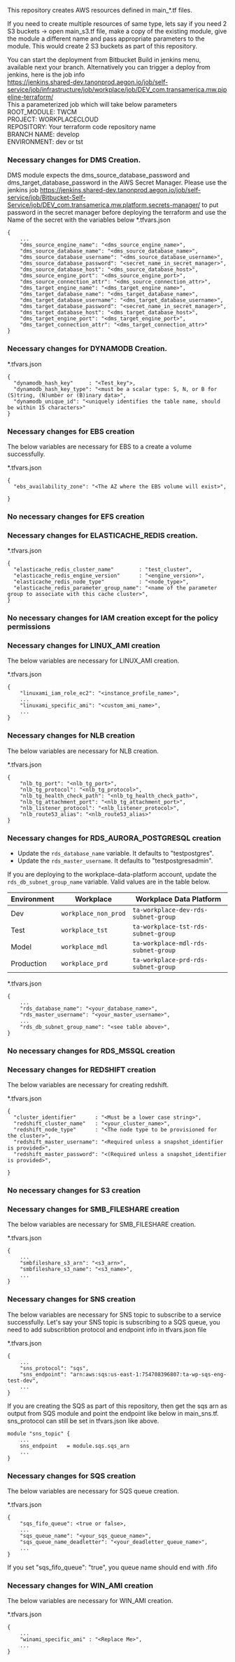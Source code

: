 This repository creates AWS resources defined in main_*.tf files.

If you need to create multiple resources of same type, lets say if you need 2 S3 buckets -> open main_s3.tf file, make a copy of the existing module, give the module a different name and pass appropriate parameters to the module. This would create 2 S3 buckets as part of this repository.

You can start the deployment from Bitbucket Build in jenkins menu, available next your branch. Alternatively you can trigger a deploy from jenkins, here is the job info<br />
https://jenkins.shared-dev.tanonprod.aegon.io/job/self-service/job/infrastructure/job/workplace/job/DEV_com.transamerica.mw.pipeline-terraform/<br />
This a parameterized job which will take below parameters<br />
ROOT_MODULE: TWCM<br />
PROJECT: WORKPLACECLOUD<br />
REPOSITORY: Your terraform code repository name<br />
BRANCH NAME: develop<br />
ENVIRONMENT: dev or tst<br />
### Necessary changes for DMS Creation.
DMS module expects the dms_source_database_password and dms_target_database_password in the AWS Secret Manager. Please use the jenkins job https://jenkins.shared-dev.tanonprod.aegon.io/job/self-service/job/Bitbucket-Self-Service/job/DEV_com.transamerica.mw.platform.secrets-manager/ to put password in the secret manager before deploying the terraform and use the Name of the secret with the variables below
*.tfvars.json
```
{
    ...
    "dms_source_engine_name": "<dms_source_engine_name>",
    "dms_source_database_name": "<dms_source_database_name>",
    "dms_source_database_username": "<dms_source_database_username>",
    "dms_source_database_password": "<secret_name_in_secret_manager>",
    "dms_source_database_host": "<dms_source_database_host>",
    "dms_source_engine_port": "<dms_source_engine_port>",
    "dms_source_connection_attr": "<dms_source_connection_attr>",
    "dms_target_engine_name": "<dms_target_engine_name>",
    "dms_target_database_name": "<dms_target_database_name>",
    "dms_target_database_username": "<dms_target_database_username>",
    "dms_target_database_password": "<secret_name_in_secret_manager>",
    "dms_target_database_host": "<dms_target_database_host>",
    "dms_target_engine_port": "<dms_target_engine_port>",
    "dms_target_connection_attr": "<dms_target_connection_attr>"
}
```
### Necessary changes for DYNAMODB Creation.
*.tfvars.json
```
{
  "dynamodb_hash_key"     : "<Test_key">,
  "dynamodb_hash_key_type": "<must be a scalar type: S, N, or B for (S)tring, (N)umber or (B)inary data>",
  "dynamodb_unique_id": "<uniquely identifies the table name, should be within 15 characters>"
}
```

### Necessary changes for EBS creation
The below variables are necessary for EBS to a create a volume successfully. 

*.tfvars.json
```
{
  "ebs_availability_zone": "<The AZ where the EBS volume will exist>",
  
}
```

### No necessary changes for EFS creation

### Necessary changes for ELASTICACHE_REDIS creation.
*.tfvars.json
```
{
  "elasticache_redis_cluster_name"        : "test_cluster",
  "elasticache_redis_engine_version"      : "<engine_version>",
  "elasticache_redis_node_type"           : "<node_type>",
  "elasticache_redis_parameter_group_name": "<name of the parameter group to associate with this cache cluster>",
} 
```

### No necessary changes for IAM creation except for the policy permissions

### Necessary changes for LINUX_AMI creation
The below variables are necessary for LINUX_AMI creation.

*.tfvars.json
```
{
    "linuxami_iam_role_ec2": "<instance_profile_name>",
    ...
    "linuxami_specific_ami": "<custom_ami_name>",
    ...
}
```

### Necessary changes for NLB creation
The below variables are necessary for NLB creation.

*.tfvars.json
```
{
    "nlb_tg_port": "<nlb_tg_port>",
    "nlb_tg_protocol": "<nlb_tg_protocol>",
    "nlb_tg_health_check_path": "<nlb_tg_health_check_path>",
    "nlb_tg_attachment_port": "<nlb_tg_attachment_port>",
    "nlb_listener_protocol": "<nlb_listener_protocol>",
    "nlb_route53_alias": "<nlb_route53_alias>"
}
```

### Necessary changes for RDS_AURORA_POSTGRESQL creation
 - Update the `rds_database_name` variable. It defaults to "testpostgres".
 - Update the `rds_master_username`. It defaults to "testpostgresadmin".

If you are deploying to the workplace-data-platform account, update the `rds_db_subnet_group_name` variable. Valid values are in the table below.

|Environment|Workplace           |Workplace Data Platform            |
|-----------|--------------------|-----------------------------------|
|Dev        |`workplace_non_prod`|`ta-workplace-dev-rds-subnet-group`|
|Test       |`workplace_tst`     |`ta-workplace-tst-rds-subnet-group`|
|Model      |`workplace_mdl`     |`ta-workplace-mdl-rds-subnet-group`|
|Production |`workplace_prd`     |`ta-workplace-prd-rds-subnet-group`|

*.tfvars.json
```
{
    ...
    "rds_database_name": "<your_database_name>",
    "rds_master_username": "<your_master_username>",
    ...
    "rds_db_subnet_group_name": "<see table above>",
}
```
### No necessary changes for RDS_MSSQL creation

### Necessary changes for REDSHIFT creation
The below variables are necessary for creating redshift.

*.tfvars.json
```
{
  "cluster_identifier"      : "<Must be a lower case string>",
  "redshift_cluster_name"   : "<your_cluster_name>",
  "redshift_node_type"      : "<The node type to be provisioned for the cluster>",
  "redshift_master_username": "<Required unless a snapshot_identifier is provided>",
  "redshift_master_password": "<(Required unless a snapshot_identifier is provided>",

}
```

### No necessary changes for S3 creation

### Necessary changes for SMB_FILESHARE creation
The below variables are necessary for SMB_FILESHARE creation.

*.tfvars.json
```
{
    ...
    "smbfileshare_s3_arn": "<s3_arn>",
    "smbfileshare_s3_name": "<s3_name>",
    ...
}
```

### Necessary changes for SNS creation
The below variables are necessary for SNS topic to subscribe to a service successfully. Let's say your SNS topic is subscribing to a SQS queue, you need to add subscribtion protocol and endpoint info in tfvars.json file

*.tfvars.json
```
{
    ...
    "sns_protocol": "sqs",
    "sns_endpoint": "arn:aws:sqs:us-east-1:754708396807:ta-wp-sqs-eng-test-dev",
    ...
}
```
If you are creating the SQS as part of this repository, then get the sqs arn as output from SQS module and point the endpoint like below in main_sns.tf. sns_protocol can still be set in tfvars.json like above.
```
module "sns_topic" {
    ...
    sns_endpoint   = module.sqs.sqs_arn
    ...
}
```

### Necessary changes for SQS creation
The below variables are necessary for SQS queue creation.

*.tfvars.json
```
{
    "sqs_fifo_queue": <true or false>,
    ...
    "sqs_queue_name": "<your_sqs_queue_name>",
    "sqs_queue_name_deadletter": "<your_deadletter_queue_name>",
    ...
}
```
If you set "sqs_fifo_queue": "true", you queue name should end with .fifo

### Necessary changes for WIN_AMI creation
The below variables are necessary for WIN_AMI creation.

*.tfvars.json
```
{
    ...
    "winami_specific_ami" : "<Replace Me>",
    ...
}
```
